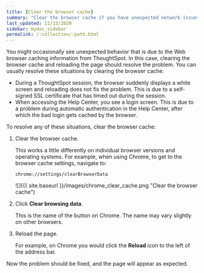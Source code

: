 ```yaml
---
title: [Clear the browser cache]
summary: "Clear the browser cache if you have unexpected network issues."
last_updated: 11/13/2020
sidebar: mydoc_sidebar
permalink: /:collection/:path.html
---
```

You might occasionally see unexpected behavior that is due to the Web browser caching information from ThoughtSpot. In this case, clearing the browser cache and reloading the page should resolve the problem. You can usually resolve these situations by clearing the browser cache:

-   During a ThoughtSpot session, the browser suddenly displays a white screen and reloading does not fix the problem. This is due to a self-signed SSL certificate that has timed out during the session.
-   When accessing the Help Center, you see a login screen. This is due to a problem during automatic authentication in the Help Center, after which the bad login gets cached by the browser.

To resolve any of these situations, clear the browser cache:

1. Clear the browser cache.

    This works a little differently on individual browser versions and operating systems. For example, when using Chrome, to get to the browser cache settings, navigate to:

    ```
    chrome://settings/clearBrowserData
    ```

    ![]({{ site.baseurl }}/images/chrome_clear_cache.png "Clear the browser cache")

2. Click **Clear browsing data**.

   This is the name of the button on Chrome. The name may vary slightly on other browsers.

3. Reload the page.

   For example, on Chrome you would click the **Reload** icon to the left of the address bar.

Now the problem should be fixed, and the page will appear as expected.
